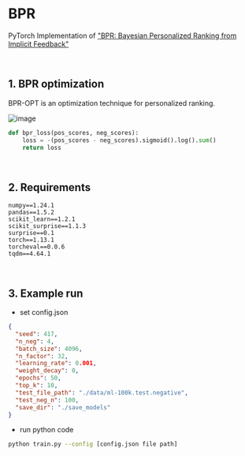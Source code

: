 # BPR
PyTorch Implementation of ["BPR: Bayesian Personalized Ranking from Implicit Feedback"](https://arxiv.org/ftp/arxiv/papers/1205/1205.2618.pdf)

<br>

## 1. BPR optimization
BPR-OPT is an optimization technique for personalized ranking.

![image](https://user-images.githubusercontent.com/59256704/220161215-5f9b0c6b-4845-4c8e-be8a-11d6b404571b.png)

```python
def bpr_loss(pos_scores, neg_scores):
    loss = -(pos_scores - neg_scores).sigmoid().log().sum()
    return loss
```

<br>

## 2. Requirements

```text
numpy==1.24.1
pandas==1.5.2
scikit_learn==1.2.1
scikit_surprise==1.1.3
surprise==0.1
torch==1.13.1
torcheval==0.0.6
tqdm==4.64.1
```

<br>

## 3. Example run
- set config.json
```json
{
  "seed": 417,
  "n_neg": 4,
  "batch_size": 4096,
  "n_factor": 32,
  "learning_rate": 0.001,
  "weight_decay": 0,
  "epochs": 50,
  "top_k": 10,
  "test_file_path": "./data/ml-100k.test.negative",
  "test_neg_n": 100,
  "save_dir": "./save_models"
}
```

- run python code
```bash
python train.py --config [config.json file path]
```